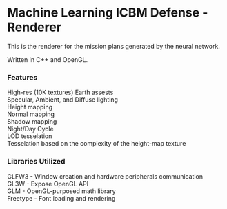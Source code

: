 # Machine Learning ICBM Defense - Renderer
 This is the renderer for the mission plans generated by the neural network.

 Written in C++ and OpenGL.

### Features
High-res (10K textures) Earth assests  
Specular, Ambient, and Diffuse lighting  
Height mapping  
Normal mapping  
Shadow mapping  
Night/Day Cycle  
LOD tesselation  
Tesselation based on the complexity of the height-map texture  

### Libraries Utilized
GLFW3 - Window creation and hardware peripherals communication  
GL3W - Expose OpenGL API  
GLM - OpenGL-purposed math library  
Freetype - Font loading and rendering  
